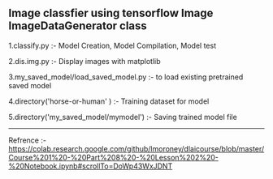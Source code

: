 Image classfier using tensorflow Image ImageDataGenerator class 
-----------------------------------------------------------------
1.classify.py :- Model Creation, Model Compilation, Model test

2.dis.img.py  :- Display images with matplotlib 

3.my_saved_model/load_saved_model.py :- to load existing pretrained saved model 

4.directory('horse-or-human' ) :-  Training dataset for model

5.directory('my_saved_model/mymodel') :-  Saving trained model file

-----------------------------------------------------------------
Refrence :-
https://colab.research.google.com/github/lmoroney/dlaicourse/blob/master/Course%201%20-%20Part%208%20-%20Lesson%202%20-%20Notebook.ipynb#scrollTo=DoWp43WxJDNT

